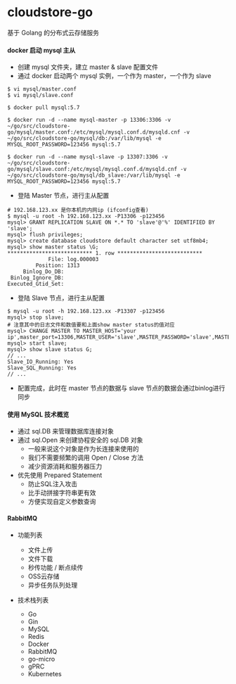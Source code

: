 # cloudstore-go
基于 Golang 的分布式云存储服务

#### docker 启动 mysql 主从
- 创建 mysql 文件夹，建立 master & slave 配置文件
- 通过 docker 启动两个 mysql 实例，一个作为 master，一个作为 slave
```shell
$ vi mysql/master.conf
$ vi mysql/slave.conf

$ docker pull mysql:5.7

$ docker run -d --name mysql-master -p 13306:3306 -v ~/go/src/cloudstore-go/mysql/master.conf:/etc/mysql/mysql.conf.d/mysqld.cnf -v ~/go/src/cloudstore-go/mysql/db:/var/lib/mysql -e MYSQL_ROOT_PASSWORD=123456 mysql:5.7

$ docker run -d --name mysql-slave -p 13307:3306 -v ~/go/src/cloudstore-go/mysql/slave.conf:/etc/mysql/mysql.conf.d/mysqld.cnf -v ~/go/src/cloudstore-go/mysql/db_slave:/var/lib/mysql -e MYSQL_ROOT_PASSWORD=123456 mysql:5.7
```

- 登陆 Master 节点，进行主从配置
```shell
# 192.168.123.xx 是你本机的内网ip (ifconfig查看)
$ mysql -u root -h 192.168.123.xx -P13306 -p123456
mysql> GRANT REPLICATION SLAVE ON *.* TO 'slave'@'%' IDENTIFIED BY 'slave';
mysql> flush privileges;
mysql> create database cloudstore default character set utf8mb4;
mysql> show master status \G;
*************************** 1. row ***************************
             File: log.000003
         Position: 1313
     Binlog_Do_DB:
 Binlog_Ignore_DB:
Executed_Gtid_Set:
```

- 登陆 Slave 节点，进行主从配置
```shell
$ mysql -u root -h 192.168.123.xx -P13307 -p123456
mysql> stop slave;
# 注意其中的日志文件和数值要和上面show master status的值对应
mysql> CHANGE MASTER TO MASTER_HOST='your ip',master_port=13306,MASTER_USER='slave',MASTER_PASSWORD='slave',MASTER_LOG_FILE='log.log.000003',MASTER_LOG_POS=0;
mysql> start slave;
mysql> show slave status G;
// ...
Slave_IO_Running: Yes 
Slave_SQL_Running: Yes 
// ...
```
- 配置完成，此时在 master 节点的数据与 slave 节点的数据会通过binlog进行同步

#### 使用 MySQL 技术概览
- 通过 sql.DB 来管理数据库连接对象
- 通过 sql.Open 来创建协程安全的 sql.DB 对象
  - 一般来说这个对象是作为长连接来使用的
  - 我们不需要频繁的调用 Open / Close 方法
  - 减少资源消耗和服务器压力
- 优先使用 Prepared Statement
  - 防止SQL注入攻击
  - 比手动拼接字符串更有效
  - 方便实现自定义参数查询

#### RabbitMQ 

- 功能列表
  - 文件上传
  - 文件下载
  - 秒传功能 / 断点续传
  - OSS云存储
  - 异步任务队列处理

- 技术栈列表
  - Go
  - Gin
  - MySQL
  - Redis
  - Docker
  - RabbitMQ
  - go-micro
  - gPRC
  - Kubernetes

